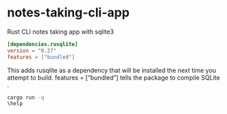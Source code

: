 # notes-taking-cli-app
Rust CLI notes taking app with sqlite3


```toml
[dependencies.rusqlite]
version = "0.27"
features = ["bundled"]
```
This adds rusqlite as a dependency that will be installed the next time you attempt to build. features = [“bundled”] tells the package to compile SQLite . 

```bash
cargo run -q
\help
```
